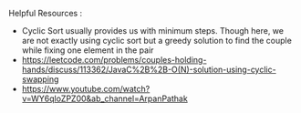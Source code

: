 Helpful Resources : 
- Cyclic Sort usually provides us with minimum steps. Though here, we are not exactly using cyclic sort 
  but a greedy solution to find the couple while fixing one element in the pair
- https://leetcode.com/problems/couples-holding-hands/discuss/113362/JavaC%2B%2B-O(N)-solution-using-cyclic-swapping
- https://www.youtube.com/watch?v=WY6qloZPZ00&ab_channel=ArpanPathak
